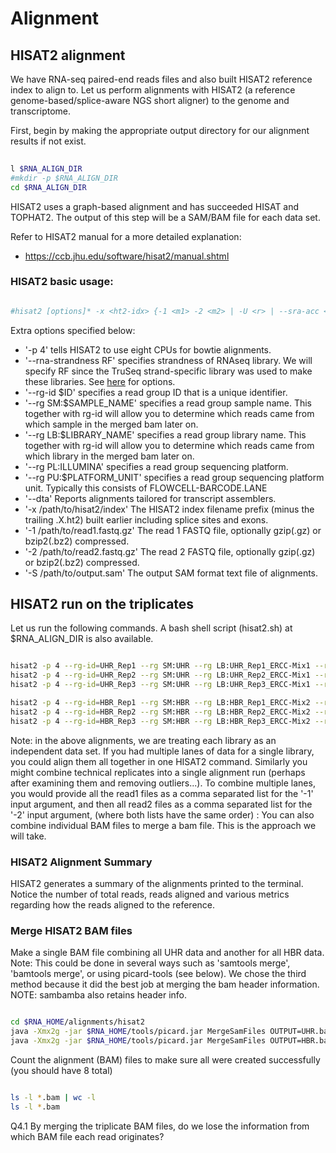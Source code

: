 # Alignment

## HISAT2 alignment
We have RNA-seq paired-end reads files and also built HISAT2 reference index to align to. Let us perform alignments with HISAT2 (a reference genome-based/splice-aware NGS short aligner) to the genome and transcriptome.

First, begin by making the appropriate output directory for our alignment results if not exist.

```bash
 
l $RNA_ALIGN_DIR
#mkdir -p $RNA_ALIGN_DIR
cd $RNA_ALIGN_DIR

```

HISAT2 uses a graph-based alignment and has succeeded HISAT and TOPHAT2. The output of this step will be a SAM/BAM file for each data set.

Refer to HISAT2 manual for a more detailed explanation:

* https://ccb.jhu.edu/software/hisat2/manual.shtml

### HISAT2 basic usage:

```bash

#hisat2 [options]* -x <ht2-idx> {-1 <m1> -2 <m2> | -U <r> | --sra-acc <SRA accession number>} [-S <sam>]

```

Extra options specified below:

* '-p 4' tells HISAT2 to use eight CPUs for bowtie alignments.
* '--rna-strandness RF' specifies strandness of RNAseq library. We will specify RF since the TruSeq strand-specific library was used to make these libraries. See <a href="https://github.com/griffithlab/rnaseq_tutorial/blob/master/manuscript/supplementary_tables/supplementary_table_5.md">here</a> for options.
* '--rg-id $ID' specifies a read group ID that is a unique identifier.
* '--rg SM:$SAMPLE_NAME' specifies a read group sample name. This together with rg-id will allow you to determine which reads came from which sample in the merged bam later on.
* '--rg LB:$LIBRARY_NAME' specifies a read group library name. This together with rg-id will allow you to determine which reads came from which library in the merged bam later on.
* '--rg PL:ILLUMINA' specifies a read group sequencing platform.
* '--rg PU:$PLATFORM_UNIT' specifies a read group sequencing platform unit.  Typically this consists of FLOWCELL-BARCODE.LANE
* '--dta' Reports alignments tailored for transcript assemblers.
* '-x /path/to/hisat2/index' The HISAT2 index filename prefix (minus the trailing .X.ht2) built earlier including splice sites and exons.
* '-1 /path/to/read1.fastq.gz' The read 1 FASTQ file, optionally gzip(.gz) or bzip2(.bz2) compressed.
* '-2 /path/to/read2.fastq.gz' The read 2 FASTQ file, optionally gzip(.gz) or bzip2(.bz2) compressed.
* '-S /path/to/output.sam' The output SAM format text file of alignments.

## HISAT2 run on the triplicates
Let us run the following commands. A bash shell script (hisat2.sh) at $RNA_ALIGN_DIR is also available.
```bash

hisat2 -p 4 --rg-id=UHR_Rep1 --rg SM:UHR --rg LB:UHR_Rep1_ERCC-Mix1 --rg PL:ILLUMINA --rg PU:CXX1234-ACTGAC.1 -x $RNA_REF_INDEX --dta --rna-strandness RF -1 $RNA_DATA_TRIM_DIR/UHR_Rep1_ERCC-Mix1_Build37-ErccTranscripts-chr22.read1.fastq.gz -2 $RNA_DATA_TRIM_DIR/UHR_Rep1_ERCC-Mix1_Build37-ErccTranscripts-chr22.read2.fastq.gz | samtools sort -o ./UHR_Rep1.bam
hisat2 -p 4 --rg-id=UHR_Rep2 --rg SM:UHR --rg LB:UHR_Rep2_ERCC-Mix1 --rg PL:ILLUMINA --rg PU:CXX1234-TGACAC.1 -x $RNA_REF_INDEX --dta --rna-strandness RF -1 $RNA_DATA_TRIM_DIR/UHR_Rep2_ERCC-Mix1_Build37-ErccTranscripts-chr22.read1.fastq.gz -2 $RNA_DATA_TRIM_DIR/UHR_Rep2_ERCC-Mix1_Build37-ErccTranscripts-chr22.read2.fastq.gz | samtools sort -o ./UHR_Rep2.bam
hisat2 -p 4 --rg-id=UHR_Rep3 --rg SM:UHR --rg LB:UHR_Rep3_ERCC-Mix1 --rg PL:ILLUMINA --rg PU:CXX1234-CTGACA.1 -x $RNA_REF_INDEX --dta --rna-strandness RF -1 $RNA_DATA_TRIM_DIR/UHR_Rep3_ERCC-Mix1_Build37-ErccTranscripts-chr22.read1.fastq.gz -2 $RNA_DATA_TRIM_DIR/UHR_Rep3_ERCC-Mix1_Build37-ErccTranscripts-chr22.read2.fastq.gz | samtools sort -o ./UHR_Rep3.bam

hisat2 -p 4 --rg-id=HBR_Rep1 --rg SM:HBR --rg LB:HBR_Rep1_ERCC-Mix2 --rg PL:ILLUMINA --rg PU:CXX1234-TGACAC.1 -x $RNA_REF_INDEX --dta --rna-strandness RF -1 $RNA_DATA_TRIM_DIR/HBR_Rep1_ERCC-Mix2_Build37-ErccTranscripts-chr22.read1.fastq.gz -2 $RNA_DATA_TRIM_DIR/HBR_Rep1_ERCC-Mix2_Build37-ErccTranscripts-chr22.read2.fastq.gz | samtools sort -o ./HBR_Rep1.bam
hisat2 -p 4 --rg-id=HBR_Rep2 --rg SM:HBR --rg LB:HBR_Rep2_ERCC-Mix2 --rg PL:ILLUMINA --rg PU:CXX1234-GACACT.1 -x $RNA_REF_INDEX --dta --rna-strandness RF -1 $RNA_DATA_TRIM_DIR/HBR_Rep2_ERCC-Mix2_Build37-ErccTranscripts-chr22.read1.fastq.gz -2 $RNA_DATA_TRIM_DIR/HBR_Rep2_ERCC-Mix2_Build37-ErccTranscripts-chr22.read2.fastq.gz | samtools sort -o ./HBR_Rep2.bam
hisat2 -p 4 --rg-id=HBR_Rep3 --rg SM:HBR --rg LB:HBR_Rep3_ERCC-Mix2 --rg PL:ILLUMINA --rg PU:CXX1234-ACACTG.1 -x $RNA_REF_INDEX --dta --rna-strandness RF -1 $RNA_DATA_TRIM_DIR/HBR_Rep3_ERCC-Mix2_Build37-ErccTranscripts-chr22.read1.fastq.gz -2 $RNA_DATA_TRIM_DIR/HBR_Rep3_ERCC-Mix2_Build37-ErccTranscripts-chr22.read2.fastq.gz | samtools sort -o ./HBR_Rep3.bam

```

Note: in the above alignments, we are treating each library as an independent data set. If you had multiple lanes of data for a single library, you could align them all together in one HISAT2 command. Similarly you might combine technical replicates into a single alignment run (perhaps after examining them and removing outliers...). To combine multiple lanes, you would provide all the read1 files as a comma separated list for the '-1' input argument, and then all read2 files as a comma separated list for the '-2' input argument, (where both lists have the same order) :
You can also combine individual BAM files to merge a bam file. This is the approach we will take.

### HISAT2 Alignment Summary

HISAT2 generates a summary of the alignments printed to the terminal. Notice the number of total reads, reads aligned and various metrics regarding how the reads aligned to the reference.

### Merge HISAT2 BAM files

Make a single BAM file combining all UHR data and another for all HBR data. Note: This could be done in several ways such as 'samtools merge', 'bamtools merge', or using picard-tools (see below). We chose the third method because it did the best job at merging the bam header information. NOTE: sambamba also retains header info.

```bash

cd $RNA_HOME/alignments/hisat2
java -Xmx2g -jar $RNA_HOME/tools/picard.jar MergeSamFiles OUTPUT=UHR.bam INPUT=UHR_Rep1.bam INPUT=UHR_Rep2.bam INPUT=UHR_Rep3.bam
java -Xmx2g -jar $RNA_HOME/tools/picard.jar MergeSamFiles OUTPUT=HBR.bam INPUT=HBR_Rep1.bam INPUT=HBR_Rep2.bam INPUT=HBR_Rep3.bam

```

Count the alignment (BAM) files to make sure all were created successfully (you should have 8 total)

```bash

ls -l *.bam | wc -l
ls -l *.bam

```
Q4.1 By merging the triplicate BAM files, do we lose the information from which BAM file each read originates?